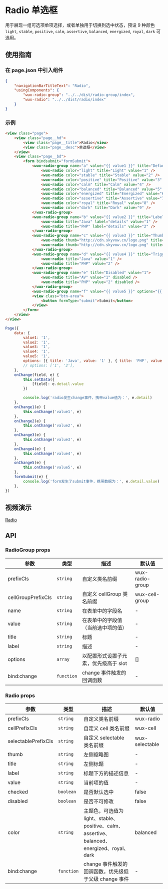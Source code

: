 # Radio 单选框

用于展现一组可选项单项选择，或者单独用于切换到选中状态，预设 9 种颜色 `light`, `stable`, `positive`, `calm`, `assertive`, `balanced`, `energized`, `royal`, `dark` 可选用。

## 使用指南

### 在 page.json 中引入组件

```json
{
    "navigationBarTitleText": "Radio",
    "usingComponents": {
        "wux-radio-group": "../../dist/radio-group/index",
        "wux-radio": "../../dist/radio/index"
    }
}
```

### 示例

```html
<view class="page">
    <view class="page__hd">
        <view class="page__title">Radio</view>
        <view class="page__desc">单选框</view>
    </view>
    <view class="page__bd">
        <form bindsubmit="formSubmit">
            <wux-radio-group name="a" value="{{ value1 }}" title="Default" bind:change="onChange1">
                <wux-radio color="light" title="Light" value="1" />
                <wux-radio color="stable" title="Stable" value="2" />
                <wux-radio color="positive" title="Positive" value="3" />
                <wux-radio color="calm" title="Calm" value="4" />
                <wux-radio color="balanced" title="Balanced" value="5" />
                <wux-radio color="energized" title="Energized" value="6" />
                <wux-radio color="assertive" title="Assertive" value="7" />
                <wux-radio color="royal" title="Royal" value="8" />
                <wux-radio color="dark" title="Dark" value="9" />
            </wux-radio-group>
            <wux-radio-group name="b" value="{{ value2 }}" title="Label" bind:change="onChange2">
                <wux-radio title="Java" label="details" value="1" />
                <wux-radio title="PHP" label="details" value="2" />
            </wux-radio-group>
            <wux-radio-group name="c" value="{{ value3 }}" title="Thumb" bind:change="onChange3">
                <wux-radio thumb="http://cdn.skyvow.cn/logo.png" title="Java" value="1" />
                <wux-radio thumb="http://cdn.skyvow.cn/logo.png" title="PHP" value="2" />
            </wux-radio-group>
            <wux-radio-group name="d" value="{{ value4 }}" title="Trigger onChange" bind:change="onChange4">
                <wux-radio title="Java" value="1" />
                <wux-radio title="PHP" value="2" />
            </wux-radio-group>
            <wux-radio-group name="e" title="Disabled" value="1">
                <wux-radio title="AV" value="1" disabled />
                <wux-radio title="PHP" value="2" disabled />
            </wux-radio-group>
            <wux-radio-group name="f" value="{{ value5 }}" options="{{ options }}" title="Options" bind:change="onChange5" />
            <view class="btn-area">
                <button formType="submit">Submit</button>
            </view>
        </form>
    </view>
</view>
```

```js
Page({
    data: {
        value1: '1',
        value2: '1',
        value3: '1',
        value4: '1',
        value5: '1',
        options: [{ title: 'Java', value: '1' }, { title: 'PHP', value: '2' }],
        // options: ['1', '2'],
    },
    onChange(field, e) {
        this.setData({
            [field]: e.detail.value
        })

        console.log('radio发生change事件，携带value值为：', e.detail)
    },
    onChange1(e) {
        this.onChange('value1', e)
    },
    onChange2(e) {
        this.onChange('value2', e)
    },
    onChange3(e) {
        this.onChange('value3', e)
    },
    onChange4(e) {
        this.onChange('value4', e)
    },
    onChange5(e) {
        this.onChange('value5', e)
    },
    formSubmit(e) {
        console.log('form发生了submit事件，携带数据为：', e.detail.value)
    },
})
```

## 视频演示

[Radio](./_media/radio.mp4 ':include :type=iframe width=375px height=667px')

## API

### RadioGroup props

| 参数 | 类型 | 描述 | 默认值 |
| --- | --- | --- | --- |
| prefixCls | `string` | 自定义类名前缀 | wux-radio-group |
| cellGroupPrefixCls | `string` | 自定义 cellGroup 类名前缀 | wux-cell-group |
| name | `string` | 在表单中的字段名 | - |
| value | `string` | 在表单中的字段值（当前选中项的值） | - |
| title | `string` | 标题 | - |
| label | `string` | 描述 | - |
| options | `array` | 以配置形式设置子元素，优先级高于 slot | [] |
| bind:change | `function` | change 事件触发的回调函数 | - |

### Radio props

| 参数 | 类型 | 描述 | 默认值 |
| --- | --- | --- | --- |
| prefixCls | `string` | 自定义类名前缀 | wux-radio |
| cellPrefixCls | `string` | 自定义 cell 类名前缀 | wux-cell |
| selectablePrefixCls | `string` | 自定义 selectable 类名前缀 | wux-selectable |
| thumb | `string` | 左侧缩略图 | - |
| title | `string` | 左侧标题 | - |
| label | `string` | 标题下方的描述信息 | - |
| value | `string` | 当前项的值 | - |
| checked | `boolean` | 是否默认选中 | false |
| disabled | `boolean` | 是否不可修改 | false |
| color | `string` | 主题色，可选值为 light、stable、positive、calm、assertive、balanced、energized、royal、dark | balanced |
| bind:change | `function` | change 事件触发的回调函数，优先级低于父级 change 事件 | - |